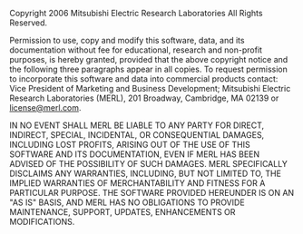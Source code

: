 Copyright 2006 Mitsubishi Electric Research Laboratories All Rights Reserved.

Permission to use, copy and modify this software, data, and its documentation without fee for educational, research and non-profit purposes, is hereby granted, provided that the above copyright notice and the following three paragraphs appear in all copies.
To request permission to incorporate this software and data into commercial products contact: Vice President of Marketing and Business Development; Mitsubishi Electric Research Laboratories (MERL), 201 Broadway, Cambridge, MA 02139 or license@merl.com.

IN NO EVENT SHALL MERL BE LIABLE TO ANY PARTY FOR DIRECT, INDIRECT, SPECIAL, INCIDENTAL, OR CONSEQUENTIAL DAMAGES, INCLUDING LOST PROFITS, ARISING OUT OF THE USE OF THIS SOFTWARE AND ITS DOCUMENTATION, EVEN IF MERL HAS BEEN ADVISED OF THE POSSIBILITY OF SUCH DAMAGES.
MERL SPECIFICALLY DISCLAIMS ANY WARRANTIES, INCLUDING, BUT NOT LIMITED TO, THE IMPLIED WARRANTIES OF MERCHANTABILITY AND FITNESS FOR A PARTICULAR PURPOSE. THE SOFTWARE PROVIDED HEREUNDER IS ON AN "AS IS" BASIS, AND MERL HAS NO OBLIGATIONS TO PROVIDE MAINTENANCE, SUPPORT, UPDATES, ENHANCEMENTS OR MODIFICATIONS.